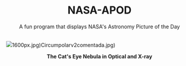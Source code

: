 <div align="center">
  <h1>
    NASA-APOD
  </h1>
</div>
  
<div align="center">
  A fun program that displays NASA's Astronomy Picture of the Day
</div>

<br>

![](https://apod.nasa.gov/apod/image/2401/CatsEye_HubblePohl_1278.jpg)1600px.jpg)Circumpolarv2comentada.jpg)

<p align = "center">
  <b>The Cat's Eye Nebula in Optical and X-ray</b>
</p>
